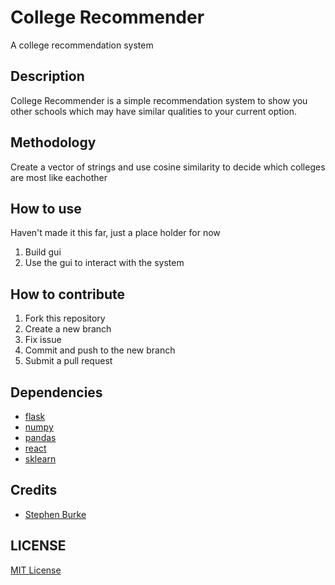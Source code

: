 # College Recommender

A college recommendation system

## Description

College Recommender is a simple recommendation system to show you other schools
which may have similar qualities to your current option.

## Methodology

Create a vector of strings and use cosine similarity to decide which colleges
are most like eachother

## How to use

Haven't made it this far, just a place holder for now

1. Build gui
2. Use the gui to interact with the system

## How to contribute

1. Fork this repository
2. Create a new branch
3. Fix issue
4. Commit and push to the new branch
5. Submit a pull request

## Dependencies
- [flask](https://flask.palletsprojects.com/en/2.2.x/)
- [numpy](https://numpy.org/)
- [pandas](https://pandas.pydata.org/)
- [react](https://reactjs.org/)
- [sklearn](https://scikit-learn.org/stable/)

## Credits

- [Stephen Burke](https://github.com/StephenBurke/)

## LICENSE

[MIT License](LICENSE)
